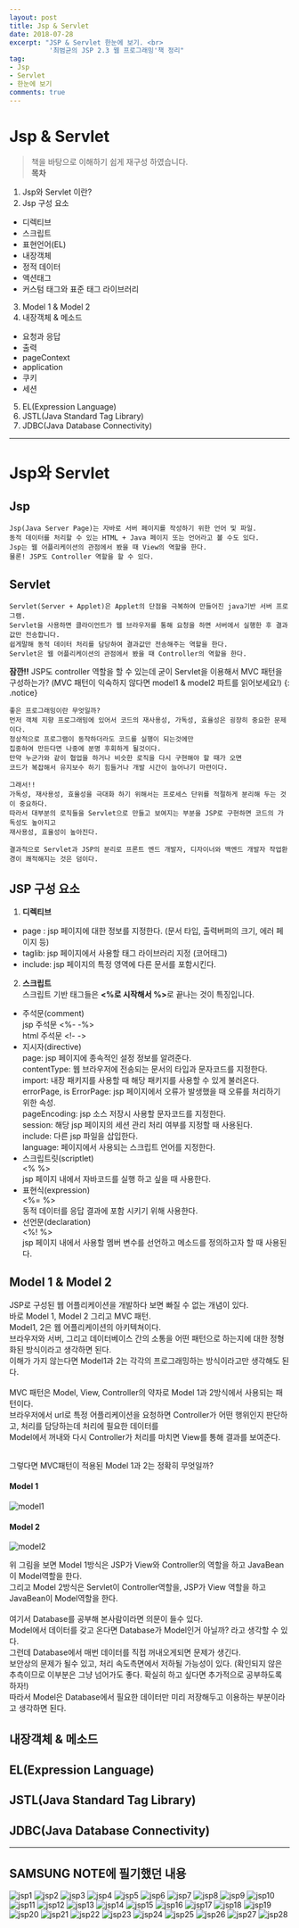 ```yaml
---
layout: post
title: Jsp & Servlet
date: 2018-07-28 
excerpt: "JSP & Servlet 한눈에 보기. <br>
          '최범균의 JSP 2.3 웹 프로그래밍'책 정리"
tag: 
- Jsp
- Servlet
- 한눈에 보기 
comments: true
---
```

# Jsp & Servlet 
> 책을 바탕으로 이해하기 쉽게 재구성 하였습니다. <br>
<strong>목차</strong> <br> 
1. Jsp와 Servlet 이란?
2. Jsp 구성 요소
- 디렉티브 
- 스크립트
- 표현언어(EL)
- 내장객체
- 정적 데이터
- 액션태그
- 커스텀 태그와 표준 태그 라이브러리
3. Model 1 & Model 2 
4. 내장객체 & 메소드
- 요청과 응답
- 출력
- pageContext
- application
- 쿠키
- 세션 
5. EL(Expression Language)
6. JSTL(Java Standard Tag Library)
7. JDBC(Java Database Connectivity)

---

# Jsp와 Servlet 

## Jsp

``` 
Jsp(Java Server Page)는 자바로 서버 페이지를 작성하기 위한 언어 및 파일. 
동적 데이터를 처리할 수 있는 HTML + Java 페이지 또는 언어라고 볼 수도 있다. 
Jsp는 웹 어플리케이션의 관점에서 봤을 때 View의 역할을 한다. 
물론! JSP도 Controller 역할을 할 수 있다.
```
## Servlet

``` 
Servlet(Server + Applet)은 Applet의 단점을 극복하여 만들어진 java기반 서버 프로그램.
Servlet을 사용하면 클라이언트가 웹 브라우저를 통해 요청을 하면 서버에서 실행한 후 결과값만 전송합니다.
쉽게말해 동적 데이터 처리를 담당하여 결과값만 전송해주는 역할을 한다. 
Servlet은 웹 어플리케이션의 관점에서 봤을 때 Controller의 역할을 한다. 

```

**잠깐!!** JSP도 controller 역할을 할 수 있는데 굳이 Servlet을 이용해서 MVC 패턴을 구성하는가? (MVC 패턴이 익숙하지 않다면 model1 & model2 파트를 읽어보세요!)
{: .notice}
```
좋은 프로그래밍이란 무엇일까?
먼저 객체 지향 프로그래밍에 있어서 코드의 재사용성, 가독성, 효율성은 굉장히 중요한 문제이다.
정상적으로 프로그램이 동작하더라도 코드를 실행이 되는것에만 
집중하여 만든다면 나중에 분명 후회하게 될것이다.
만약 누군가와 같이 협업을 하거나 비슷한 로직을 다시 구현해야 할 때가 오면 
코드가 복잡해서 유지보수 하기 힘들거나 개발 시간이 늘어나기 마련이다. 

그래서!! 
가독성, 재사용성, 효율성을 극대화 하기 위해서는 프로세스 단위를 적절하게 분리해 두는 것이 중요하다.
따라서 대부분의 로직들을 Servlet으로 만들고 보여지는 부분을 JSP로 구현하면 코드의 가독성도 높아지고 
재사용성, 효율성이 높아진다.

결과적으로 Servlet과 JSP의 분리로 프론트 엔드 개발자, 디자이너와 백엔드 개발자 작업환경이 쾌적해지는 것은 덤이다.
```

## JSP 구성 요소 

1. <kbd><strong>디렉티브</strong></kbd> <br> 
- page : jsp 페이지에 대한 정보를 지정한다. (문서 타입, 출력버퍼의 크기, 에러 페이지 등)
- taglib: jsp 페이지에서 사용할 태그 라이브러리 지정 (코어태그)
- include: jsp 페이지의 특정 영역에 다른 문서를 포함시킨다. 

2. <kdb><strong>스크립트</strong></kdb> <br>
스크립트 기반 태그들은 <strong><%로 시작해서 %></strong>로 끝나는 것이 특징입니다.
- 주석문(comment) <br>
  jsp 주석문 <%- -%> <br>
  html 주석문 <!- ->
- 지시자(directive) <br>
  page: jsp 페이지에 종속적인 설정 정보를 알려준다. <br>
  contentType: 웹 브라우저에 전송되는 문서의 타입과 문자코드를 지정한다. <br>
  import: 내장 패키지를 사용할 때 해당 패키지를 사용할 수 있게 불러온다. <br>
  errorPage, is ErrorPage: jsp 페이지에서 오류가 발생했을 때 오류를 처리하기 위한 속성. <br>
  pageEncoding: jsp 소스 저장시 사용할 문자코드를 지정한다. <br>
  session: 해당 jsp 페이지의 세션 관리 처리 여부를 지정할 때 사용된다. <br>
  include: 다른 jsp 파일을 삽입한다. <br>
  language: 페이지에서 사용되는 스크립트 언어를 지정한다.<br>
- 스크립트릿(scriptlet) <br>
  <% %> <br>
  jsp 페이지 내에서 자바코드를 실행 하고 싶을 때 사용한다.
- 표현식(expression) <br>
  <%= %> <br>
  동적 데이터를 응답 결과에 포함 시키기 위해 사용한다. 
- 선언문(declaration) <br>
  <%! %> <br>
  jsp 페이지 내에서 사용할 멤버 변수를 선언하고 메소드를 정의하고자 할 때 사용된다. 

## Model 1 & Model 2 
JSP로 구성된 웹 어플리케이션을 개발하다 보면 빠질 수 없는 개념이 있다. <br>
바로 Model 1, Model 2 그리고 MVC 패턴. <br>
Model1, 2은 웹 어플리케이션의 아키텍쳐이다. <br>
브라우저와 서버, 그리고 데이터베이스 간의 소통을 어떤 패턴으로 하는지에 대한 정형화된 방식이라고 생각하면 된다.<br>
이해가 가지 않는다면 Model1과 2는 각각의 프로그래밍하는 방식이라고만 생각해도 된다.<br> 
<br>
MVC 패턴은 Model, View, Controller의 약자로 Model 1과 2방식에서 사용되는 패턴이다.<br>
브라우저에서 url로 특정 어플리케이션을 요청하면 Controller가 어떤 행위인지 판단하고, 처리를 담당하는데 처리에 필요한 데이터를 <br>
Model에서 꺼내와 다시 Controller가 처리를 마치면 View를 통해 결과를 보여준다.<br>
<br>

그렇다면 MVC패턴이 적용된 Model 1과 2는 정확히 무엇일까? <br>

#### Model 1
![model1](https://user-images.githubusercontent.com/33630505/56863468-84597200-69f1-11e9-84e7-45fcfd0d04d3.JPG)

#### Model 2
![model2](https://user-images.githubusercontent.com/33630505/56863469-86233580-69f1-11e9-84a4-de7c0952a9bd.JPG)

위 그림을 보면 Model 1방식은 JSP가 View와 Controller의 역할을 하고 JavaBean이 Model역할을 한다. <br>
그리고 Model 2방식은 Servlet이 Controller역할을, JSP가 View 역할을 하고 JavaBean이 Model역할을 한다.<br>
<br>
여기서 Database를 공부해 본사람이라면 의문이 들수 있다. <br>
Model에서 데이터를 갖고 온다면 Database가 Model인거 아닐까? 라고 생각할 수 있다. <br>
그런데 Database에서 매번 데이터를 직접 꺼내오게되면 문제가 생긴다. <br>
보안상의 문제가 될수 있고, 처리 속도측면에서 저하될 가능성이 있다. (확인되지 않은 추측이므로 이부분은 그냥 넘어가도 좋다. 확실히 하고 싶다면 추가적으로 공부하도록 하자!) <br>
따라서 Model은 Database에서 필요한 데이터만 미리 저장해두고 이용하는 부분이라고 생각하면 된다.<br>


## 내장객체 & 메소드

## EL(Expression Language)

## JSTL(Java Standard Tag Library)

## JDBC(Java Database Connectivity)

<hr>

## SAMSUNG NOTE에 필기했던 내용

![jsp1](https://user-images.githubusercontent.com/33630505/57175044-45f50480-6e82-11e9-964e-f389813bba62.JPG)
![jsp2](https://user-images.githubusercontent.com/33630505/57175045-4a212200-6e82-11e9-9131-88069ca324bb.JPG)
![jsp3](https://user-images.githubusercontent.com/33630505/57175051-50af9980-6e82-11e9-8554-d769099ebcd7.JPG)
![jsp4](https://user-images.githubusercontent.com/33630505/57175052-50af9980-6e82-11e9-815f-bb4f9279867e.JPG)
![jsp5](https://user-images.githubusercontent.com/33630505/57175054-51483000-6e82-11e9-96bb-55dd648c4f9b.JPG)
![jsp6](https://user-images.githubusercontent.com/33630505/57175055-51483000-6e82-11e9-9c28-784e860ab86e.JPG)
![jsp7](https://user-images.githubusercontent.com/33630505/57175060-61600f80-6e82-11e9-9fbf-daea33ac62b9.JPG)
![jsp8](https://user-images.githubusercontent.com/33630505/57175062-61600f80-6e82-11e9-9669-1d0359c08a43.JPG)
![jsp9](https://user-images.githubusercontent.com/33630505/57175063-61600f80-6e82-11e9-9a8b-e64f2c030c7f.JPG)
![jsp10](https://user-images.githubusercontent.com/33630505/57175064-61600f80-6e82-11e9-94ea-a04d40061843.JPG)
![jsp11](https://user-images.githubusercontent.com/33630505/57175065-61f8a600-6e82-11e9-9656-117629675076.JPG)
![jsp12](https://user-images.githubusercontent.com/33630505/57175066-61f8a600-6e82-11e9-9565-46c862493e29.JPG)
![jsp13](https://user-images.githubusercontent.com/33630505/57175067-61f8a600-6e82-11e9-99a8-9fc40d8c7003.JPG)
![jsp14](https://user-images.githubusercontent.com/33630505/57175068-62913c80-6e82-11e9-86ea-a3ab50294a84.JPG)
![jsp15](https://user-images.githubusercontent.com/33630505/57175069-62913c80-6e82-11e9-9277-9e421b0c229d.JPG)
![jsp16](https://user-images.githubusercontent.com/33630505/57175070-62913c80-6e82-11e9-8ea6-5fa26773b7bc.JPG)
![jsp17](https://user-images.githubusercontent.com/33630505/57175071-6755f080-6e82-11e9-94d0-c349c61fe57b.JPG)
![jsp18](https://user-images.githubusercontent.com/33630505/57175089-805ea180-6e82-11e9-8e2f-17a58f21c3fb.JPG)
![jsp19](https://user-images.githubusercontent.com/33630505/57175072-6755f080-6e82-11e9-8eef-47c9b6f06871.JPG)
![jsp20](https://user-images.githubusercontent.com/33630505/57175073-6755f080-6e82-11e9-9958-a3c491ff6be1.JPG)
![jsp21](https://user-images.githubusercontent.com/33630505/57175074-67ee8700-6e82-11e9-88dc-9cdee7b6be15.JPG)
![jsp22](https://user-images.githubusercontent.com/33630505/57175075-67ee8700-6e82-11e9-88e5-74350e518ef6.JPG)
![jsp23](https://user-images.githubusercontent.com/33630505/57175076-67ee8700-6e82-11e9-9c72-edb65759c585.JPG)
![jsp24](https://user-images.githubusercontent.com/33630505/57175077-67ee8700-6e82-11e9-951e-9415d0980efa.JPG)
![jsp25](https://user-images.githubusercontent.com/33630505/57175078-68871d80-6e82-11e9-9df9-097804d17cf3.JPG)
![jsp26](https://user-images.githubusercontent.com/33630505/57175079-68871d80-6e82-11e9-80a7-52afd8159389.JPG)
![jsp27](https://user-images.githubusercontent.com/33630505/57175091-8e142700-6e82-11e9-8f2b-227318b19f6a.JPG)
![jsp28](https://user-images.githubusercontent.com/33630505/57175080-68871d80-6e82-11e9-8953-507aca693401.JPG)
